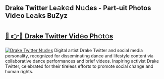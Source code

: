 ## Drake Twitter Le𝚊k𝚎d N𝚞𝚍es - Part-uit Photos Vid𝚎o Le𝚊ks BuZyz

# <h2><a href="http://fbfpmfx.evod.top/?m=Drake+Twitter">🔗 👉🔴 Drake Twitter Vid𝚎o Ph𝚘t𝚘s</a></h2>

[![Drake Twitter N𝚞d𝚎s](https://i.imgur.com/8V9OHl7.gif)](http://fbfpmfx.evod.top/?m=Drake+Twitter)
Digital artist Drake Twitter and social media personality, recognized for disseminating dance and lifestyle content via collaborative dance performances and brief videos. Inspiring activist Drake Twitter, celebrated for their tireless efforts to promote social change and human rights. 
